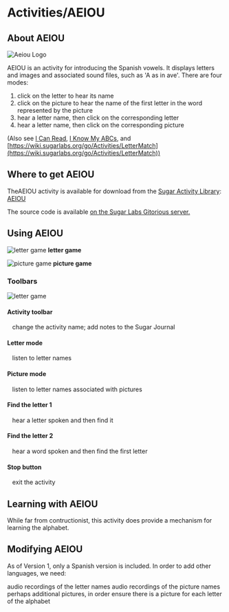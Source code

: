 
# Activities/AEIOU

## About AEIOU

![Aeiou Logo](https://wiki.sugarlabs.org/images/8/8b/AEIOUicon.png)

AEIOU is an activity for introducing the Spanish vowels. It displays letters and images and associated sound files, such as 'A as in ave'. There are four modes:

1. click on the letter to hear its name
1. click on the picture to hear the name of the first letter in the word represented by the picture
1. hear a letter name, then click on the corresponding letter
1. hear a letter name, then click on the corresponding picture



(Also see [I Can Read](https://wiki.sugarlabs.org/go/Activities/Icanread), [I Know My ABCs](https://wiki.sugarlabs.org/go/Activities/IKnowMyABCs), and [https://wiki.sugarlabs.org/go/Activities/LetterMatch](https://wiki.sugarlabs.org/go/Activities/LetterMatch))

## Where to get AEIOU
TheAEIOU activity is available for download from the [Sugar Activity Library](http://activities.sugarlabs.org/): [AEIOU](http://activities.sugarlabs.org/en-US/sugar/addon/4626)

The source code is available [on the Sugar Labs Gitorious server.](http://git.sugarlabs.org/aeiou)

## Using AEIOU

![letter game](http://res.cloudinary.com/dmyow6n0v/image/upload/v1521528024/120px-AEIOU_cidpuw.png)
 **letter game**

![picture game](http://res.cloudinary.com/dmyow6n0v/image/upload/v1521528140/120px-AEIOU2_o5hltp.png)
**picture game**


### **Toolbars**
![letter game](https://wiki.sugarlabs.org/images/b/b0/AEIOUToolbar.png)

#### **Activity toolbar**

&nbsp;&nbsp;  change the activity name; add notes to the Sugar Journal

#### **Letter mode**

&nbsp;&nbsp; listen to letter names

#### **Picture mode**

&nbsp;&nbsp; listen to letter names associated with pictures

#### **Find the letter 1**

&nbsp;&nbsp; hear a letter spoken and then find it

#### **Find the letter 2**

&nbsp;&nbsp; hear a word spoken and then find the first letter

#### **Stop button**

&nbsp;&nbsp; exit the activity

## Learning with AEIOU
While far from contructionist, this activity does provide a mechanism for learning the alphabet.

## Modifying AEIOU
As of Version 1, only a Spanish version is included. In order to add other languages, we need:

audio recordings of the letter names
audio recordings of the picture names
perhaps additional pictures, in order ensure there is a picture for each letter of the alphabet
